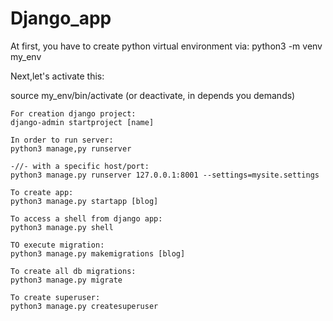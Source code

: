 # Django_app

At first, you have to create python virtual environment via:
python3 -m venv my_env

Next,let's activate this:

source my_env/bin/activate
(or deactivate, in depends you demands)

    For creation django project:
    django-admin startproject [name]

    In order to run server:
    python3 manage,py runserver
    
    -//- with a specific host/port:
    python3 manage.py runserver 127.0.0.1:8001 --settings=mysite.settings

    To create app:
    python3 manage.py startapp [blog]

    To access a shell from django app:
    python3 manage.py shell

    TO execute migration:
    python3 manage.py makemigrations [blog]
    
    To create all db migrations:
    python3 manage.py migrate

    To create superuser:
    python3 manage.py createsuperuser
    